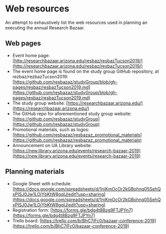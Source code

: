 # Web resources

An attempt to exhaustively list the web resources used in planning an executing the annual Research Bazaar.

## Web pages
+ Event home page: [http://researchbazaar.arizona.edu/resbaz/resbazTucson2019/](http://researchbazaar.arizona.edu/resbaz/resbazTucson2019/)
+ The event home page is found on the study group GitHub repository, at rezbaz/rezbazTucson2019: [https://github.com/resbazaz/studyGroup/blob/gh-pages/resbaz/resbazTucson2019.md](https://github.com/resbazaz/studyGroup/blob/gh-pages/resbaz/resbazTucson2019.md)
+ The study group website: [https://researchbazaar.arizona.edu/](https://researchbazaar.arizona.edu/)
+ The GitHub repo for aforementioned study group website: [https://github.com/resbazaz/studyGroup](https://github.com/resbazaz/studyGroup)
+ Promotional materials, such as logos: [https://github.com/resbazaz/resbazaz_promotional_materials](https://github.com/resbazaz/resbazaz_promotional_materials)
+ Announcement on UA Library website: [https://new.library.arizona.edu/events/research-bazaar-2019](https://new.library.arizona.edu/events/research-bazaar-2019)

## Planning materials
+ Google Sheet with schedule: [https://docs.google.com/spreadsheets/d/1niKmOcOr2kGBohnq05SehQxPISJ0Jw1LOjYbKtW8gqU/edit?usp=sharing](https://docs.google.com/spreadsheets/d/1niKmOcOr2kGBohnq05SehQxPISJ0Jw1LOjYbKtW8gqU/edit?usp=sharing)
+ Registration form: [https://forms.gle/bdg4t8Bzg9FTJPYn7](https://forms.gle/bdg4t8Bzg9FTJPYn7)
+ Trello board: [https://trello.com/b/BhC7iFc0/bazaar-conference-2019](https://trello.com/b/BhC7iFc0/bazaar-conference-2019)
